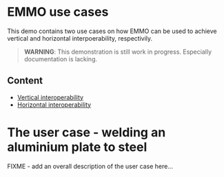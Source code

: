 EMMO use cases
==============
This demo contains two use cases on how EMMO can be used to achieve
vertical and horizontal interpoerability, respectivily.

> **WARNING**: This demonstration is still work in progress.  Especially documentation is lacking.


Content
-------
  * [Vertical interoperability](vertical/README.md)
  * [Horizontal interoperability](horizontal/README.md)


The user case - welding an aluminium plate to steel
===================================================

FIXME - add an overall description of the user case here...
